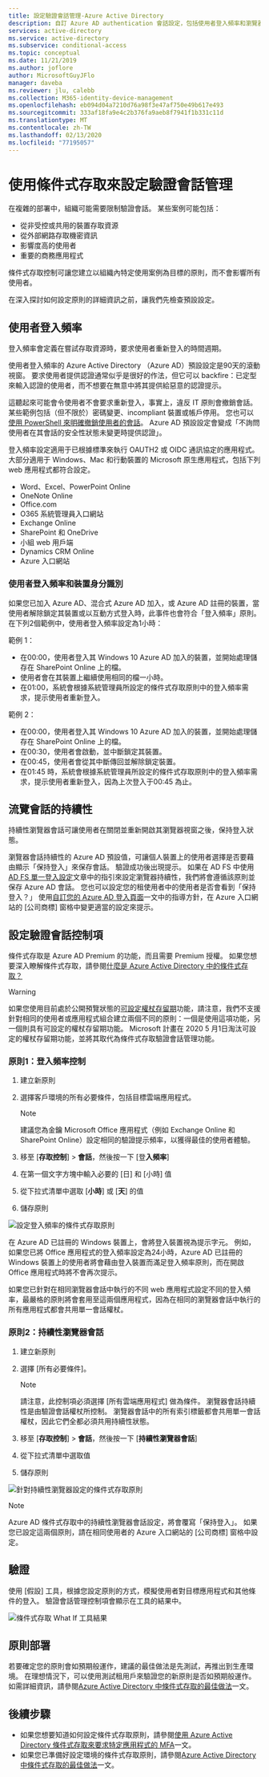 ```yaml
---
title: 設定驗證會話管理-Azure Active Directory
description: 自訂 Azure AD authentication 會話設定，包括使用者登入頻率和瀏覽器會話持續性。
services: active-directory
ms.service: active-directory
ms.subservice: conditional-access
ms.topic: conceptual
ms.date: 11/21/2019
ms.author: joflore
author: MicrosoftGuyJFlo
manager: daveba
ms.reviewer: jlu, calebb
ms.collection: M365-identity-device-management
ms.openlocfilehash: eb094d04a7210d76a98f3e47af750e49b617e493
ms.sourcegitcommit: 333af18fa9e4c2b376fa9aeb8f7941f1b331c11d
ms.translationtype: MT
ms.contentlocale: zh-TW
ms.lasthandoff: 02/13/2020
ms.locfileid: "77195057"
---
```

# <a name="configure-authentication-session-management-with-conditional-access"></a>使用條件式存取來設定驗證會話管理

在複雜的部署中，組織可能需要限制驗證會話。 某些案例可能包括：

* 從非受控或共用的裝置存取資源
* 從外部網路存取機密資訊
* 影響度高的使用者
* 重要的商務應用程式

條件式存取控制可讓您建立以組織內特定使用案例為目標的原則，而不會影響所有使用者。

在深入探討如何設定原則的詳細資訊之前，讓我們先檢查預設設定。

## <a name="user-sign-in-frequency"></a>使用者登入頻率

登入頻率會定義在嘗試存取資源時，要求使用者重新登入的時間週期。

使用者登入頻率的 Azure Active Directory （Azure AD）預設設定是90天的滾動視窗。 要求使用者提供認證通常似乎是很好的作法，但它可以 backfire：已定型來輸入認證的使用者，而不想要在無意中將其提供給惡意的認證提示。

這聽起來可能會令使用者不會要求重新登入，事實上，違反 IT 原則會撤銷會話。 某些範例包括（但不限於）密碼變更、incompliant 裝置或帳戶停用。 您也可以[使用 PowerShell 來明確撤銷使用者的會話](https://docs.microsoft.com/powershell/module/azuread/revoke-azureaduserallrefreshtoken?view=azureadps-2.0)。 Azure AD 預設設定會變成「不詢問使用者在其會話的安全性狀態未變更時提供認證」。

登入頻率設定適用于已根據標準來執行 OAUTH2 或 OIDC 通訊協定的應用程式。 大部分適用于 Windows、Mac 和行動裝置的 Microsoft 原生應用程式，包括下列 web 應用程式都符合設定。

- Word、Excel、PowerPoint Online
- OneNote Online
- Office.com
- O365 系統管理員入口網站
- Exchange Online
- SharePoint 和 OneDrive
- 小組 web 用戶端
- Dynamics CRM Online
- Azure 入口網站

### <a name="user-sign-in-frequency-and-device-identities"></a>使用者登入頻率和裝置身分識別

如果您已加入 Azure AD、混合式 Azure AD 加入，或 Azure AD 註冊的裝置，當使用者解除鎖定其裝置或以互動方式登入時，此事件也會符合「登入頻率」原則。 在下列2個範例中，使用者登入頻率設定為1小時：

範例 1：

- 在00:00，使用者登入其 Windows 10 Azure AD 加入的裝置，並開始處理儲存在 SharePoint Online 上的檔。
- 使用者會在其裝置上繼續使用相同的檔一小時。
- 在01:00，系統會根據系統管理員所設定的條件式存取原則中的登入頻率需求，提示使用者重新登入。

範例 2：

- 在00:00，使用者登入其 Windows 10 Azure AD 加入的裝置，並開始處理儲存在 SharePoint Online 上的檔。
- 在00:30，使用者會啟動，並中斷鎖定其裝置。
- 在00:45，使用者會從其中斷傳回並解除鎖定裝置。
- 在01:45 時，系統會根據系統管理員所設定的條件式存取原則中的登入頻率需求，提示使用者重新登入，因為上次登入于00:45 為止。

## <a name="persistence-of-browsing-sessions"></a>流覽會話的持續性

持續性瀏覽器會話可讓使用者在關閉並重新開啟其瀏覽器視窗之後，保持登入狀態。

瀏覽器會話持續性的 Azure AD 預設值，可讓個人裝置上的使用者選擇是否要藉由顯示「保持登入」來保存會話。 驗證成功後出現提示。 如果在 AD FS 中使用[AD FS 單一登入設定](https://docs.microsoft.com/windows-server/identity/ad-fs/operations/ad-fs-single-sign-on-settings#enable-psso-for-office-365-users-to-access-sharepoint-online
)文章中的指引來設定瀏覽器持續性，我們將會遵循該原則並保存 Azure AD 會話。 您也可以設定您的租使用者中的使用者是否會看到「保持登入？」 使用[自訂您的 Azure AD 登入頁面](../fundamentals/customize-branding.md)一文中的指導方針，在 Azure 入口網站的 [公司商標] 窗格中變更適當的設定來提示。

## <a name="configuring-authentication-session-controls"></a>設定驗證會話控制項

條件式存取是 Azure AD Premium 的功能，而且需要 Premium 授權。 如果您想要深入瞭解條件式存取，請參閱[什麼是 Azure Active Directory 中的條件式存取？](overview.md#license-requirements)

> [!WARNING]
> 如果您使用目前處於公開預覽狀態的[可設定權杖存留期](../develop/active-directory-configurable-token-lifetimes.md)功能，請注意，我們不支援針對相同的使用者或應用程式組合建立兩個不同的原則：一個是使用這項功能，另一個則具有可設定的權杖存留期功能。 Microsoft 計畫在 2020 5 月1日淘汰可設定的權杖存留期功能，並將其取代為條件式存取驗證會話管理功能。  

### <a name="policy-1-sign-in-frequency-control"></a>原則1：登入頻率控制

1. 建立新原則
1. 選擇客戶環境的所有必要條件，包括目標雲端應用程式。

   > [!NOTE]
   > 建議您為金鑰 Microsoft Office 應用程式（例如 Exchange Online 和 SharePoint Online）設定相同的驗證提示頻率，以獲得最佳的使用者體驗。

1. 移至 [**存取控制**] > **會話**，然後按一下 [登**入頻率**]
1. 在第一個文字方塊中輸入必要的 [日] 和 [小時] 值
1. 從下拉式清單中選取 [**小時**] 或 [**天**] 的值
1. 儲存原則

![設定登入頻率的條件式存取原則](media/howto-conditional-access-session-lifetime/conditional-access-policy-session-sign-in-frequency.png)

在 Azure AD 已註冊的 Windows 裝置上，會將登入裝置視為提示字元。 例如，如果您已將 Office 應用程式的登入頻率設定為24小時，Azure AD 已註冊的 Windows 裝置上的使用者將會藉由登入裝置而滿足登入頻率原則，而在開啟 Office 應用程式時將不會再次提示。

如果您已針對在相同瀏覽器會話中執行的不同 web 應用程式設定不同的登入頻率，最嚴格的原則將會套用至這兩個應用程式，因為在相同的瀏覽器會話中執行的所有應用程式都會共用單一會話權杖。

### <a name="policy-2-persistent-browser-session"></a>原則2：持續性瀏覽器會話

1. 建立新原則
1. 選擇 [所有必要條件]。

   > [!NOTE]
   > 請注意，此控制項必須選擇 [所有雲端應用程式] 做為條件。 瀏覽器會話持續性是由驗證會話權杖所控制。 瀏覽器會話中的所有索引標籤都會共用單一會話權杖，因此它們全都必須共用持續性狀態。

1. 移至 [**存取控制**] > **會話**，然後按一下 [**持續性瀏覽器會話**]
1. 從下拉式清單中選取值
1. 儲存原則

![針對持續性瀏覽器設定的條件式存取原則](media/howto-conditional-access-session-lifetime/conditional-access-policy-session-persistent-browser.png)

> [!NOTE]
> Azure AD 條件式存取中的持續性瀏覽器會話設定，將會覆寫「保持登入」。 如果您已設定這兩個原則，請在相同使用者的 Azure 入口網站的 [公司商標] 窗格中設定。

## <a name="validation"></a>驗證

使用 [假設] 工具，根據您設定原則的方式，模擬使用者對目標應用程式和其他條件的登入。 驗證會話管理控制項會顯示在工具的結果中。

![條件式存取 What If 工具結果](media/howto-conditional-access-session-lifetime/conditional-access-what-if-tool-result.png)

## <a name="policy-deployment"></a>原則部署

若要確定您的原則會如預期般運作，建議的最佳做法是先測試，再推出到生產環境。 在理想情況下，可以使用測試租用戶來驗證您的新原則是否如預期般運作。 如需詳細資訊，請參閱[Azure Active Directory 中條件式存取的最佳做法](best-practices.md)一文。

## <a name="next-steps"></a>後續步驟

* 如果您想要知道如何設定條件式存取原則，請參閱[使用 Azure Active Directory 條件式存取來要求特定應用程式的 MFA](app-based-mfa.md)一文。
* 如果您已準備好設定環境的條件式存取原則，請參閱[Azure Active Directory 中條件式存取的最佳做法](best-practices.md)一文。
